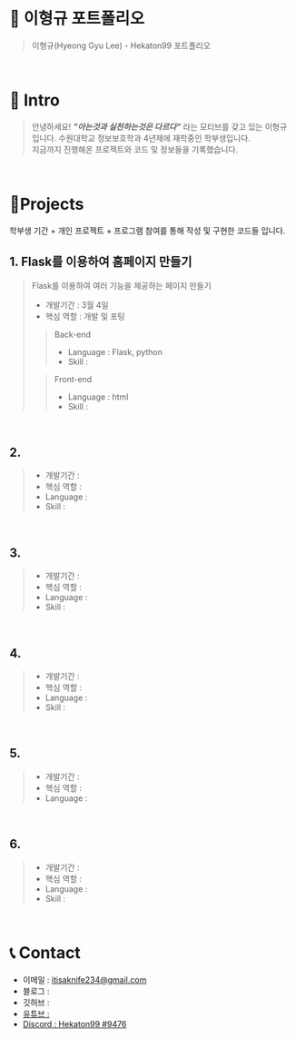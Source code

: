 # 📜 이형규 포트폴리오

> 이형규(Hyeong Gyu Lee) - Hekaton99 포트폴리오

<br />

# 👋 Intro

> 안녕하세요! ***"아는것과 실천하는것은 다르다"*** 라는 모티브를 갖고 있는 이형규 입니다. 
> 수원대학교 정보보호학과 4년제에 재학중인 학부생입니다.  
> 지금까지 진행해온 프로젝트와 코드 및 정보들을 기록했습니다.
<br />

# 📝Projects
학부생 기간 + 개인 프로젝트 + 프로그램 참여를 통해 작성 및 구현한 코드들 입니다.

## 1. Flask를 이용하여 홈페이지 만들기

> Flask를 이용하여 여러 기능을 제공하는 페이지 만들기
>
> - 개발기간 : 3월 4일
> - 핵심 역할 : 개발 및 포팅
>
>> Back-end
>> - Language : Flask, python
>> - Skill : 
>> 
>
>> Front-end
>> - Language : html
>> - Skill : 
>>

<br />

## 2. 

> 
>
> - 개발기간 : 
> - 핵심 역할 : 
> - Language :
> - Skill : 
>
>

<br />

## 3. 

> 
>
> - 개발기간 : 
> - 핵심 역할 : 
> - Language : 
> - Skill : 
>
> 

<br />

## 4. 

> 
>
> - 개발기간 : 
> - 핵심 역할 : 
> - Language :
> - Skill : 
>
> 

<br />

## 5. 

> 
>
> - 개발기간 : 
> - 핵심 역할 : 
> - Language : 
>
> 

<br />

## 6. 

> 
>
> - 개발기간 : 
> - 핵심 역할 : 
> - Language : 
> - Skill : 
>
> 

<br />

# 📞 Contact

- 이메일 : itisaknife234@gmail.com
- 블로그 : 
- 깃허브 : <a href="https://github.com/itisaknife234">
- 유튜브 :
- Discord : Hekaton99 #9476
